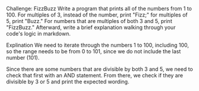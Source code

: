 Challenge: FizzBuzz
Write a program that prints all of the numbers from 1 to 100. For multiples of 3, instead of the number, print "Fizz;" for multiples of 5, print "Buzz." For numbers that are multiples of both 3 and 5, print "FizzBuzz." Afterward, write a brief explanation walking through your code's logic in markdown.


Explination
We need to iterate through the numbers 1 to 100, including 100, so the range needs to be from 0 to 101, since we do not include the last number (101).

Since there are some numbers that are divisible by both 3 and 5, we need to check that first with an AND statement. From there, we check if they are divisible by 3 or 5 and print the expected wording.